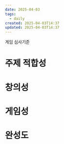 ```yaml
---
date: 2025-04-03
tags:
  - daily
created: 2025-04-03T14:37
updated: 2025-04-03T14:37
---
```

게임 심사기준

# 주제 적합성
# 창의성
# 게임성
# 완성도
